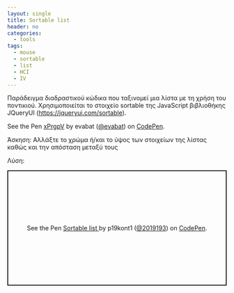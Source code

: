 ```yaml
---
layout: single
title: Sortable list
header: no
categories:
  - tools
tags:
  - mouse
  - sortable
  - list
  - HCI
  - IV
---
```


Παράδειγμα διαδραστικού κώδικα που ταξινομεί μια λίστα με τη χρήση του ποντικιού. Χρησιμοποιείται το στοιχείο sortable  της JavaScript βιβλιοθήκης JQueryUI (https://jqueryui.com/sortable).

<p data-height="350" data-theme-id="0" data-slug-hash="xPrgpV" data-default-tab="result" data-user="evabat" class='codepen'>See the Pen <a href='https://codepen.io/evabat/pen/xPrgpV'>xPrgpV</a> by evabat (<a href='https://codepen.io/evabat'>@evabat</a>) on <a href='https://codepen.io'>CodePen</a>.</p>
<script async src="//assets.codepen.io/assets/embed/ei.js"></script>

Άσκηση: Αλλάξτε το χρώμα ή/και το ύψος των στοιχείων της λίστας καθώς και την απόσταση μεταξύ τους

Λύση:

<p class="codepen" data-height="265" data-theme-id="light" data-default-tab="html,result" data-user="2019193" data-slug-hash="mdELzYm" style="height: 265px; box-sizing: border-box; display: flex; align-items: center; justify-content: center; border: 2px solid; margin: 1em 0; padding: 1em;" data-pen-title="Sortable list ">
  <span>See the Pen <a href="https://codepen.io/2019193/pen/mdELzYm">
  Sortable list </a> by p19kont1 (<a href="https://codepen.io/2019193">@2019193</a>)
  on <a href="https://codepen.io">CodePen</a>.</span>
</p>
<script async src="https://cpwebassets.codepen.io/assets/embed/ei.js"></script>
